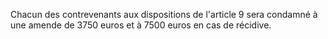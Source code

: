 Chacun des contrevenants aux dispositions de l'article 9 sera condamné à une amende de 3750 euros et à 7500 euros en cas de récidive.
